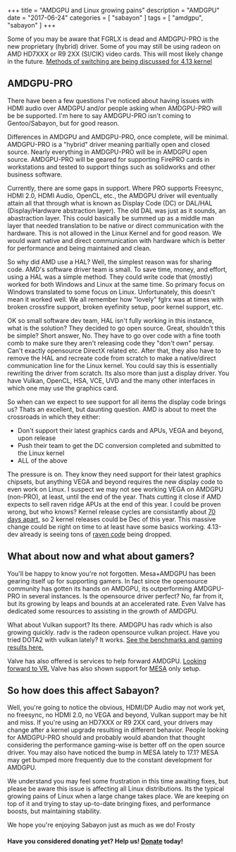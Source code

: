 +++
title = "AMDGPU and Linux growing pains"
description = "AMDGPU"
date = "2017-06-24"
categories = [ "sabayon" ]
tags = [
"amdgpu",
"sabayon"
]
+++

Some of you may be aware that FGRLX is dead and AMDGPU-PRO is the new 
proprietary (hybrid) driver. Some of you may still be using radeon on 
AMD HD7XXX or R9 2XX (SI/CIK) video cards. This will most likely change
in the future. [Methods of switching are being discussed for 4.13 kernel](https://www.phoronix.com/scan.php?page=news_item&px=AMDGPU-Radeon-Switching-CIK)

## AMDGPU-PRO

There have been a few questions I've noticed about having issues with HDMI
audio over AMDGPU and/or people asking when AMDGPU-PRO will be be supported.
I'm here to say AMDGPU-PRO isn't coming to Gentoo/Sabayon, but for good reason.

Differences in AMDGPU and AMDGPU-PRO, once complete, will be minimal. 
AMDGPU-PRO is a "hybrid" driver meaning paritially open and closed source.
Nearly everything in AMDGPU-PRO will be in AMDGPU open source. AMDGPU-PRO
will be geared for supporting FirePRO cards in workstations and tested
to support things such as solidworks and other business software. 

Currently, there are some gaps in support. Where PRO supports Freesync, HDMI 2.0,
HDMI Audio, OpenCL, etc., the AMDGPU driver will eventually attain all that
through what is known as Display Code (DC) or DAL/HAL (Display/Hardware abstraction
layer). The old DAL was just as it sounds, an abastraction layer. This 
could basically be summed up as a middle man layer that needed translation
to be native or direct communication with the hardware. This is not allowed in
the Linux Kernel and for good reason. We would want native and direct communication
with hardware which is better for performance and being maintained and clean.

So why did AMD use a HAL? Well, the simplest reason was for sharing code.
AMD's software driver team is small. To save time, money, and effort, using
a HAL was a simple method. They could write code that (mostly) worked for
both Windows and Linux at the same time. So primary focus on Windows translated
to some focus on Linux. Unfortunately, this doesn't mean it worked well.
We all remember how "lovely" fglrx was at times with broken crossfire support,
broken eyefinity setup, poor kernel support, etc.

OK so small software dev team, HAL isn't fully working in this instance,
what is the solution? They decided to go open source. Great, shouldn't this
be simple? Short answer, No. They have to go over code with a fine tooth comb
to make sure they aren't releasing code they "don't own" persay. Can't exactly
opensource DirectX related etc. After that, they also have to remove the HAL and recreate
code from scratch to make a native/direct communication line for the Linux kernel.
You could say this is essentially rewriting the driver from scratch. Its also
more than just a display driver. You have Vulkan, OpenCL, HSA, VCE, UVD and the many 
other interfaces in which one may use the graphics card. 

So when can we expect to see support for all items the display code brings us?
Thats an excellent, but daunting question. 
AMD is about to meet the crossroads in which they either: 
* Don't support their latest graphics cards and APUs, VEGA and beyond, upon release
* Push their team to get the DC conversion completed and submitted to the Linux kernel
* ALL of the above

The pressure is on. They know they need support for their latest graphics chipsets, but
anything VEGA and beyond requires the new display code to even work on Linux. I suspect
we may not see working VEGA on AMDGPU (non-PRO), at least, until the end of the year.
Thats cutting it close if AMD expects to sell raven ridge APUs at the end of this year.
I could be proven wrong, but who knows? Kernel release cycles are consistantly about 
[70 days apart](https://kernelnewbies.org/LinuxVersions), so 2 kernel releases could be Dec of this year.
This massive change could be right on time to at least have some basics working.
4.13-dev already is seeing tons of [raven code](https://git.kernel.org/pub/scm/linux/kernel/git/next/linux-next.git/commit/?h=next-20170623&id=04d4fb5fa63876d8e7cf67f2788aecfafc6a28a7) being dropped.


## What about now and what about gamers?

You'll be happy to know you're not forgotten. Mesa+AMDGPU has been gearing
itself up for supporting gamers. In fact since the opensource community has
gotten its hands on AMDGPU, its outperforming AMDGPU-PRO in several instances.
Is the opensource driver perfect? No, far from it, but its growing by leaps
and bounds at an accelerated rate. Even Valve has dedicated some resources
to assisting in the growth of AMDGPU.

What about Vulkan support? Its there. AMDGPU has radv which is also growing
quickly. radv is the radeon opensource vulkan project. Have you tried DOTA2
with vulkan lately? It works. [See the benchmarks and gaming results here.](https://www.phoronix.com/scan.php?page=article&item=amdgpu-new-1710&num=1)

Valve has also offered is services to help forward AMDGPU. [Looking forward to VR.](https://www.phoronix.com/scan.php?page=news_item&px=AMDGPU-PRO-VR-Linux)
Valve has also shown support for [MESA](https://www.gamingonlinux.com/articles/steamos-updated-valve-drops-amdgpu-pro-for-mesa.9712/page=2) only setup.


## So how does this affect Sabayon?

Well, you're going to notice the obvious, HDMI/DP Audio may not work yet, 
no freesync, no HDMI 2.0, no VEGA and beyond, Vulkan support may be hit
and miss. If you're using an HD7XXX or R9 2XX card, your drivers may change
after a kernel upgrade resulting in different behavior. People looking
for AMDGPU-PRO should and probably would abandon that thought considering
the performance gaming-wise is better off on the open source driver.
You may also have noticed the bump in MESA lately to 17.1? MESA may get
bumped more frequently due to the constant development for AMDGPU.

We understand you may feel some frustration in this time awaiting fixes,
but please be aware this issue is affecting all Linux distributions.
Its the typical growing pains of Linux when a large change takes place.
We are keeping on top of it and trying to stay up-to-date bringing fixes,
and performance boosts, but maintaining stability. 

We hope you're enjoying Sabayon just as much as we do!
Frosty

#### Have you considered donating yet? Help us! [Donate](/donate) today!
